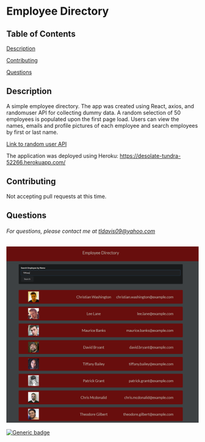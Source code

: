 # Employee Directory

## Table of Contents

[Description](#description)

[Contributing](#contributing)

[Questions](#questions)

## Description

A simple employee directory. The app was created using React, axios, and randomuser API for collecting dummy data. A random selection of 50 employees is populated upon the first page load. Users can view the names, emails and profile pictures of each employee and search employees by first or last name.

[Link to random user API](https://randomuser.me/)

The application was deployed using Heroku: https://desolate-tundra-52266.herokuapp.com/

## Contributing

Not accepting pull requests at this time.

## Questions

###### For questions, please contact me at tldavis09@yahoo.com

![demo](public/assets/img/demo.PNG)

[![Generic badge](https://img.shields.io/badge/employeeTracker--purple.svg)](https://shields.io/)
